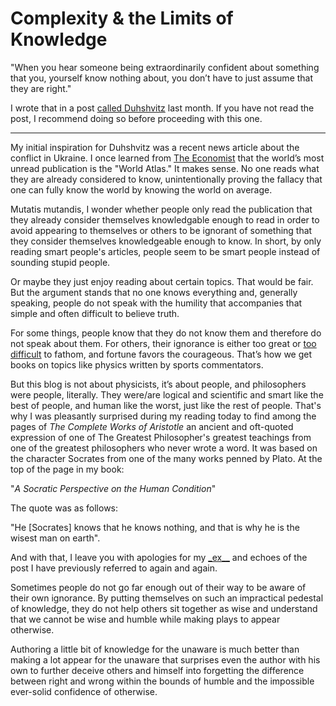 # Complexity & the Limits of Knowledge

"When you hear someone being extraordinarily confident about something that you, yourself know nothing about, you don’t have to just assume that they are right."

I wrote that in a post [called Duhshvitz](https://blogofjake.com/2023/09/02/duhshvitz/) last month. If you have not read the post, I recommend doing so before proceeding with this one.

_ _ _

My initial inspiration for Duhshvitz was a recent news article about the conflict in Ukraine. I once learned from [The Economist](https://www.economist.com/) that the world’s most unread publication is the "World Atlas." It makes sense. No one reads what they are already considered to know, unintentionally proving the fallacy that one can fully know the world by knowing the world on average.

Mutatis mutandis, I wonder whether people only read the publication that they already consider themselves knowledgable enough to read in order to avoid appearing to themselves or others to be ignorant of something that they consider themselves knowledgeable enough to know. In short, by only reading smart people's articles, people seem to be smart people instead of sounding stupid people.

Or maybe they just enjoy reading about certain topics. That would be fair. But the argument stands that no one knows everything and, generally speaking, people do not speak with the humility that accompanies that simple and often difficult to believe truth.

For some things, people know that they do not know them and therefore do not speak about them. For others, their ignorance is either too great or [too difficult](https://en.wikipedia.org/wiki/Mount_Stupid) to fathom, and fortune favors the courageous. That’s how we get books on topics like physics written by sports commentators.

But this blog is not about physicists, it’s about people, and philosophers were people, literally. They were/are logical and scientific and smart like the best of people, and human like the worst, just like the rest of people. That's why I was pleasantly surprised during my reading today to find among the pages of _The Complete Works of Aristotle_ an ancient and oft-quoted expression of one of The Greatest Philosopher's greatest teachings from one of the greatest philosophers who never wrote a word. It was based on the character Socrates from one of the many works penned by Plato. At the top of the page in my book:

"_A Socratic Perspective on the Human Condition_"

The quote was as follows:

"He [Socrates] knows that he knows nothing, and that is why he is the wisest man on earth".

And with that, I leave you with apologies for my [\_ex_\_](https://substackhq.com/invite/161876/gb5nn0iq) and echoes of the post I have previously referred to again and again.

Sometimes people do not go far enough out of their way to be aware of their own ignorance. By putting themselves on such an impractical pedestal of knowledge, they do not help others sit together as wise and understand that we cannot be wise and humble while making plays to appear otherwise.

Authoring a little bit of knowledge for the unaware is much better than making a lot appear for the unaware that surprises even the author with his own to further deceive others and himself into forgetting the difference between right and wrong within the bounds of humble and the impossible ever-solid confidence of otherwise.